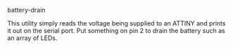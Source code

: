 battery-drain

This utility simply reads the voltage being supplied to an ATTINY and prints it out on the serial port. Put something on pin 2 to drain the battery such as an array of LEDs. 
